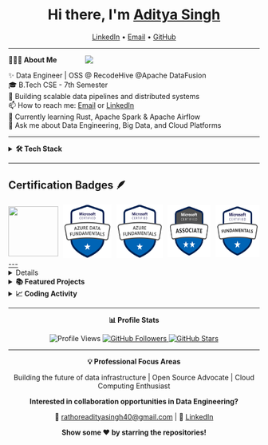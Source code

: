 <h1 align="center">Hi there, I'm <a href="https://github.com/Adez017">Aditya Singh</a></h1>

<p align="center">
  <a href="https://www.linkedin.com/in/aditya-singh-rathore0017">LinkedIn</a> •
  <a href="mailto:rathoreadityasingh40@gmail.com">Email</a> •
  <a href="https://github.com/Adez017">GitHub</a>
</p>

---

<div align="left">

**👨🏻‍💻 About Me** <img src="https://media.giphy.com/media/SWoSkN6DxTszqIKEqv/giphy.gif" min-width="300px" max-width="300px" width="350px" align="right">

✨ Data Engineer | OSS @ RecodeHive @Apache DataFusion<br>
🎓 B.Tech CSE - 7th Semester<br>
💼 Building scalable data pipelines and distributed systems<br>
📫 How to reach me: [Email](mailto:rathoreadityasingh40@gmail.com) or [LinkedIn](https://www.linkedin.com/in/aditya-singh-rathore0017)<br>
🌱 Currently learning Rust, Apache Spark & Apache Airflow<br>
💬 Ask me about Data Engineering, Big Data, and Cloud Platforms<br>

</div>

---

<details>
<summary><b>🛠 Tech Stack</b></summary> 
<br>

**Languages:** 
<img src="https://img.shields.io/badge/-Python-3776AB?logo=python&logoColor=white&style=flat">&nbsp;
<img src="https://img.shields.io/badge/-C++-00599C?logo=cplusplus&logoColor=white&style=flat">&nbsp;
<img src="https://img.shields.io/badge/-C-A8B9CC?logo=c&logoColor=white&style=flat">&nbsp;
<img src="https://img.shields.io/badge/-Java-007396?logo=openjdk&logoColor=white&style=flat">&nbsp;
<img src="https://img.shields.io/badge/-SQL-4479A1?logo=postgresql&logoColor=white&style=flat">&nbsp;
<img src="https://img.shields.io/badge/-Rust-000000?logo=rust&logoColor=white&style=flat">

**Big Data & Data Engineering:**
<img src="https://img.shields.io/badge/-Apache_Spark-E25A1C?logo=apachespark&logoColor=white&style=flat">&nbsp;
<img src="https://img.shields.io/badge/-Apache_Airflow-017CEE?logo=apacheairflow&logoColor=white&style=flat">&nbsp;
<img src="https://img.shields.io/badge/-Apache_Kafka-231F20?logo=apachekafka&logoColor=white&style=flat">&nbsp;
<img src="https://img.shields.io/badge/-Hadoop-66CCFF?logo=apachehadoop&logoColor=black&style=flat">

**Cloud Platforms:**
<img src="https://img.shields.io/badge/-AWS-232F3E?logo=amazonaws&logoColor=white&style=flat">&nbsp;
<img src="https://img.shields.io/badge/-Azure-0078D4?logo=microsoftazure&logoColor=white&style=flat">&nbsp;
<img src="https://img.shields.io/badge/-GCP-4285F4?logo=googlecloud&logoColor=white&style=flat">

**Databases:**
<img src="https://img.shields.io/badge/-PostgreSQL-4169E1?logo=postgresql&logoColor=white&style=flat">&nbsp;
<img src="https://img.shields.io/badge/-MongoDB-47A248?logo=mongodb&logoColor=white&style=flat">&nbsp;
<img src="https://img.shields.io/badge/-MySQL-4479A1?logo=mysql&logoColor=white&style=flat">

**Tools & Platforms:**
<img src="https://img.shields.io/badge/-Git-F05032?logo=git&logoColor=white&style=flat">&nbsp;
<img src="https://img.shields.io/badge/-Docker-2496ED?logo=docker&logoColor=white&style=flat">&nbsp;
<img src="https://img.shields.io/badge/-Linux-FCC624?logo=linux&logoColor=black&style=flat">&nbsp;
<img src="https://img.shields.io/badge/-VS_Code-007ACC?logo=visualstudiocode&logoColor=white&style=flat">&nbsp;
<img src="https://img.shields.io/badge/-Postman-FF6C37?logo=postman&logoColor=white&style=flat">
</br>
</details>

---
## Certification Badges 🪶
<div style='display:flex; align-items:center; gap: 10px;' align='center'>
<a href="https://badgr.com/public/assertions/N-4lqR7TTsqN26EYy7ClyA?identity__email=adityasingh.vdrathore%40gmail.com">
<img src="https://raw.githubusercontent.com/sanjay-kv/sanjay-kv/refs/heads/main/Assets/Postman%20White.png" width="100px" height="100px" />
<a href="https://www.credly.com/badges/62ce501e-ddf5-4e90-b0e9-f848b75a1dcd/public_url">
<img src="https://github.com/Adez017/Adez017/blob/c690f5b5ff190590c4f4688d551290298b26f758/microsoft-certified-azure-data-fundamentals.png" width="115px" height="108px" />
<a href="https://www.credly.com/badges/075d2441-4c4a-4309-9200-d35cccbcb6cc/public_url">
<img src="https://github.com/Adez017/Adez017/blob/c690f5b5ff190590c4f4688d551290298b26f758/microsoft-certified-azure-fundamentals.png" width="110px" height="108px" />
<a href="https://learn.microsoft.com/api/credentials/share/en-us/AdityaSinghRathore-4933/CC5033FB8374100D?sharingId=6DD7FA8FF2B035C7">
<img src="https://github.com/Adez017/Adez017/blob/da958e0d98e682807ad9f03d568317358badae4a/microsoft-certified-associate-badge.png" width="100px" height="105px" />
<a href= "https://learn.microsoft.com/api/credentials/share/en-us/AdityaSinghRathore-4933/2DA8C85FD627834B?sharingId=6DD7FA8FF2B035C7">
<img src="https://github.com/Adez017/Adez017/blob/da958e0d98e682807ad9f03d568317358badae4a/microsoft-certified-fundamentals-badge.png" width="105px" height="105px" />

</div>
---


<details>
<summary><b>⚙️ GitHub Analytics</b></summary>
<br>

<div align="center">

<a href="https://github.com/Adez017">
  <img height="180em" src="https://github-readme-stats.vercel.app/api?username=Adez017&show_icons=true&theme=default&count_private=true&hide_border=true&title_color=2c3e50&icon_color=3498db&text_color=2c3e50&bg_color=ffffff"/>
  <img height="180em" src="https://github-readme-stats.vercel.app/api/top-langs/?username=Adez017&layout=compact&theme=default&hide_border=true&title_color=2c3e50&text_color=2c3e50&bg_color=ffffff"/>
</a>

<img src="https://github-readme-streak-stats.herokuapp.com/?user=Adez017&theme=default&hide_border=true&background=ffffff&stroke=2c3e50&ring=3498db&fire=e74c3c&currStreakLabel=2c3e50" alt="GitHub Streak"/>

<img src="https://github-profile-summary-cards.vercel.app/api/cards/profile-details?username=Adez017&theme=default" alt="Profile Summary"/>

<img src="https://github-readme-activity-graph.vercel.app/graph?username=Adez017&theme=github-light&bg_color=ffffff&color=2c3e50&line=3498db&point=2c3e50&area=true&hide_border=true" alt="Contribution Graph"/>

</div>

</details>

<details>
<summary><b>📚 Featured Projects</b></summary>
<br>

**Open Source Contributions:**
- 🔥 [Apache DataFusion](https://github.com/apache/datafusion) - Contributing to distributed query engine
- 🔥 [Recode Hive](https://github.com/recodehive) - Contributing to the recodehive Website

**Personal Projects:**
- 📊 Data Pipeline Projects - Building scalable ETL pipelines
- 🚀 Cloud Infrastructure - Deploying data solutions on AWS/Azure/GCP
- 💾 Database Optimization - Performance tuning and query optimization

</details>

<details>
<summary><b>📈 Coding Activity</b></summary>
<br>
**I'm an Early 🐤** 

```text
🌞 Morning                1690 commits        ████████░░░░░░░░░░░░░░░░░   32.94 % 
🌆 Daytime                2078 commits        ██████████░░░░░░░░░░░░░░░   40.51 % 
🌃 Evening                869 commits         ████░░░░░░░░░░░░░░░░░░░░░   16.94 % 
🌙 Night                  493 commits         ██░░░░░░░░░░░░░░░░░░░░░░░   09.61 % 
```
📅 **I'm Most Productive on Tuesday** 

```text
Monday                   904 commits         ████░░░░░░░░░░░░░░░░░░░░░   17.62 % 
Tuesday                  1332 commits        ██████░░░░░░░░░░░░░░░░░░░   25.96 % 
Wednesday                1042 commits        █████░░░░░░░░░░░░░░░░░░░░   20.31 % 
Thursday                 328 commits         ██░░░░░░░░░░░░░░░░░░░░░░░   06.39 % 
Friday                   300 commits         █░░░░░░░░░░░░░░░░░░░░░░░░   05.85 % 
Saturday                 435 commits         ██░░░░░░░░░░░░░░░░░░░░░░░   08.48 % 
Sunday                   789 commits         ████░░░░░░░░░░░░░░░░░░░░░   15.38 % 
```


📊 **This Week I Spent My Time On** 

```text
🕑︎ Time Zone: Asia/Kolkata

💬 Programming Languages: 
Js                       16 hrs 10 mins      ████████████████████░░░░░   80.11 % 
CSS                      2 hrs 3 mins        ███░░░░░░░░░░░░░░░░░░░░░░   10.19 % 
C++                      1 hr 19 mins        ██░░░░░░░░░░░░░░░░░░░░░░░   06.53 % 
YAML                     14 mins             ░░░░░░░░░░░░░░░░░░░░░░░░░   01.22 % 
Other                    9 mins              ░░░░░░░░░░░░░░░░░░░░░░░░░   00.76 % 

🔥 Editors: 
VS Code                  20 hrs 11 mins      █████████████████████████   100.00 % 

🐱‍💻 Projects: 
recode -website          8 hrs 19 mins       ██████████░░░░░░░░░░░░░░░   41.19 % 
AlgoVisulaiser           1 hr 58 mins        ██░░░░░░░░░░░░░░░░░░░░░░░   09.74 % 
Researchpaper-Org        1 hr 46 mins        ██░░░░░░░░░░░░░░░░░░░░░░░   08.77 % 
Adez017                  1 hr 43 mins        ██░░░░░░░░░░░░░░░░░░░░░░░   08.58 % 
Backend                  1 hr 27 mins        ██░░░░░░░░░░░░░░░░░░░░░░░   07.18 % 

💻 Operating System: 
Windows                  20 hrs 11 mins      █████████████████████████   100.00 % 
```

**I Mostly Code in JavaScript** 

```text
JavaScript               21 repos            ███████████░░░░░░░░░░░░░░   45.65 % 
Pyth                     8 repos             ████░░░░░░░░░░░░░░░░░░░░░   17.39 % 
CSS                      4 repos             ██░░░░░░░░░░░░░░░░░░░░░░░   08.70 % 
Python                   3 repos             ██░░░░░░░░░░░░░░░░░░░░░░░   06.52 % 
ASP.NET                  1 repo              █░░░░░░░░░░░░░░░░░░░░░░░░   02.17 %
```

</details>

---

<div align="center">

**📊 Profile Stats**

<img src="https://komarev.com/ghpvc/?username=Adez017&label=Profile%20Views&color=2c3e50&style=flat" alt="Profile Views"/>
<a href="https://github.com/Adez017?tab=followers">
  <img src="https://img.shields.io/github/followers/Adez017?label=Followers&style=flat&color=2c3e50" alt="GitHub Followers"/>
</a>
<a href="https://github.com/Adez017?tab=repositories">
  <img src="https://img.shields.io/github/stars/Adez017?label=Total%20Stars&style=flat&color=2c3e50" alt="GitHub Stars"/>
</a>

</div>

---

<div align="center">

**💡 Professional Focus Areas**

Building the future of data infrastructure | Open Source Advocate | Cloud Computing Enthusiast

**Interested in collaboration opportunities in Data Engineering?**

📧 [rathoreadityasingh40@gmail.com](mailto:rathoreadityasingh40@gmail.com) | 💼 [LinkedIn](https://www.linkedin.com/in/aditya-singh-rathore0017)

**Show some ❤️ by starring the repositories!**

</div>

